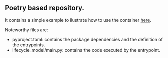 
## Poetry based repository.

It contains a simple example to ilustrate how to use the container [here](https://github.com/mgvalverde/batch-poetry).

Noteworthy files are:
 + pyproject.toml: contains the package dependencies and the definition of the entrypoints.
 + lifecycle_model/main.py: contains the code executed by the entrypoint.